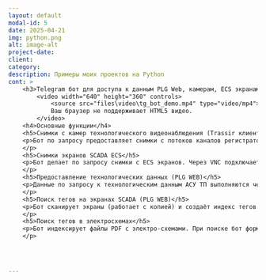 ```yaml
---
layout: default
modal-id: 5
date: 2025-04-21
img: python.png
alt: image-alt
project-date: 
client: 
category: 
description: Примеры моих проектов на Python
cont: >
    <h3>Telegram бот для доступа к данным PLG Web, камерам, ECS экранам а так же поисковик по документации АСУ ТП</h3>
        <video width="640" height="360" controls>
            <source src="files\video\tg_bot_demo.mp4" type="video/mp4">
            Ваш браузер не поддерживает HTML5 видео.
        </video>
    <h4>Основные функции</h4>
    <h5>Снимки с камер технологического видеонаблюдения (Trassir клиент)</h5>
    <p>Бот по запросу предоставляет снимки с потоков каналов регистратора Trassir через REST API. 
    </p>
    <h5>Снимки экранов SCADA ECS</h5>
    <p>Бот делает по запросу снимки с ECS экранов. Через VNC подключается к серверу терминалов ECS, логинится под учётной записью с правами "только просмотр", запускает клиента ECS (если закрыт), открывает запрошенную мнемосхему и делает её screenshot.. 
    </p>
    <h5>Предоставление технологических данных (PLG WEB)</h5>
    <p>Данные по запросу к технологическим данным АСУ ТП выполняются через WEB сервер АСУ ТП (PLG WEB). Бот логинится на сервере, открывает нужные веб страницы и через парсинг извлекает запрашиваемые данные.
    </p>
    <h5>Поиск тегов на экранах SCADA (PLG WEB)</h5>
    <p>Бот сканирует экраны (работает с копией) и создаёт индекс тегов. При запросе положения тега на мнемосхемах он по индексу находит экраны и положения тегов на них. Далее делает снимок экранов с необходимыми тегами и обводит на них графические элементы, в которых используются теги.
    </p>
    <h5>Поиск тегов в электросхемах</h5>
    <p>Бот индексирует файлы PDF с электро-схемами. При поиске бот формирует PDF файл с листами электр-схем, на которых встречается имя запрашиваемого тега.
    </p>




---
```

